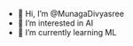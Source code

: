 - 👋 Hi, I’m @MunagaDivyasree
- 👀 I’m interested in AI
- 🌱 I’m currently learning ML
  

<!---
MunagaDivyasree/MunagaDivyasree is a ✨ special ✨ repository because its `README.md` (this file) appears on your GitHub profile.
You can click the Preview link to take a look at your changes.
--->
